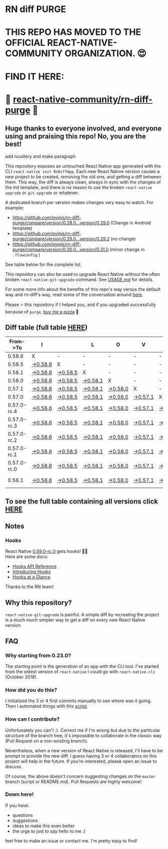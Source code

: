 # RN diff PURGE

# THIS REPO HAS MOVED TO THE OFFICIAL REACT-NATIVE-COMMUNITY ORGANIZATION. 😍
# FIND IT HERE:  
# 💪 [react-native-community/rn-diff-purge](https://github.com/react-native-community/rn-diff-purge) 🎉
## Huge thanks to everyone involved, and everyone using and praising this repo! No, you are the best!


 add ncuillery and make paragraph

This repository exposes an untouched React Native app generated with the CLI
`react-native init RnDiffApp`. Each new React Native version causes a new project to be created, removing the old one, and getting a diff between them. This way, the diff is always clean, always in sync with the changes of the init template, and there is no reason to use the broken `react-native upgrade` or `git-upgrade` or whatever.

A dedicated branch per version makes changes very easy
to watch. For example:

* https://github.com/pvinis/rn-diff-purge/compare/version/0.28.0...version/0.29.0
(Change in Android template)
* https://github.com/pvinis/rn-diff-purge/compare/version/0.29.0...version/0.29.2
(no change)
* https://github.com/pvinis/rn-diff-purge/compare/version/0.30.0...version/0.31.0
(minor change in `.flowconfig` )

See table below for the complete list.

This repository can also be used to upgrade React Native without the often broken `react-native-git-upgrade` command.
See [USAGE.md](https://github.com/pvinis/rn-diff-purge/blob/master/USAGE.md) for details.

For some more info about the benefits of this repo's way versus the default way and rn-diff's way, read some of the conversation around [here](https://github.com/react-native-community/discussions-and-proposals/issues/68#issuecomment-452227478).

Please :star: this repository if I helped you, and if you upgraded successfully because of `purge`, [buy me a pizza](https://www.buymeacoffee.com/DGWwHVZ4s) :pizza:

## Diff table (full table [HERE](https://pvinis.github.io/rn-diff-purge))

| From->To    | I                                                                                               |                                                                                                 | L                                                                                               | O                                                                                               | V                                                                                               | E                                                                                               |                                                                                                           | D                                                                                                         | I                                                                                                         | F                                                                                                         | F                                                                                                    | S   |
| ----------- | ----------------------------------------------------------------------------------------------- | ----------------------------------------------------------------------------------------------- | ----------------------------------------------------------------------------------------------- | ----------------------------------------------------------------------------------------------- | ----------------------------------------------------------------------------------------------- | ----------------------------------------------------------------------------------------------- | --------------------------------------------------------------------------------------------------------- | --------------------------------------------------------------------------------------------------------- | --------------------------------------------------------------------------------------------------------- | --------------------------------------------------------------------------------------------------------- | ---------------------------------------------------------------------------------------------------- | --- |
| 0.58.6      | X                                                                                               | -                                                                                               | -                                                                                               | -                                                                                               | -                                                                                               | -                                                                                               | -                                                                                                         | -                                                                                                         | -                                                                                                         | -                                                                                                         | -                                                                                                    | -   |
| 0.58.5      | [->0.58.6](https://github.com/pvinis/rn-diff-purge/compare/version/0.58.5..version/0.58.6)      | X                                                                                               | -                                                                                               | -                                                                                               | -                                                                                               | -                                                                                               | -                                                                                                         | -                                                                                                         | -                                                                                                         | -                                                                                                         | -                                                                                                    | -   |
| 0.58.1      | [->0.58.6](https://github.com/pvinis/rn-diff-purge/compare/version/0.58.1..version/0.58.6)      | [->0.58.5](https://github.com/pvinis/rn-diff-purge/compare/version/0.58.1..version/0.58.5)      | X                                                                                               | -                                                                                               | -                                                                                               | -                                                                                               | -                                                                                                         | -                                                                                                         | -                                                                                                         | -                                                                                                         | -                                                                                                    | -   |
| 0.58.0      | [->0.58.6](https://github.com/pvinis/rn-diff-purge/compare/version/0.58.0..version/0.58.6)      | [->0.58.5](https://github.com/pvinis/rn-diff-purge/compare/version/0.58.0..version/0.58.5)      | [->0.58.1](https://github.com/pvinis/rn-diff-purge/compare/version/0.58.0..version/0.58.1)      | X                                                                                               | -                                                                                               | -                                                                                               | -                                                                                                         | -                                                                                                         | -                                                                                                         | -                                                                                                         | -                                                                                                    | -   |
| 0.57.1      | [->0.58.6](https://github.com/pvinis/rn-diff-purge/compare/version/0.57.1..version/0.58.6)      | [->0.58.5](https://github.com/pvinis/rn-diff-purge/compare/version/0.57.1..version/0.58.5)      | [->0.58.1](https://github.com/pvinis/rn-diff-purge/compare/version/0.57.1..version/0.58.1)      | [->0.58.0](https://github.com/pvinis/rn-diff-purge/compare/version/0.57.1..version/0.58.0)      | X                                                                                               | -                                                                                               | -                                                                                                         | -                                                                                                         | -                                                                                                         | -                                                                                                         | -                                                                                                    | -   |
| 0.57.0      | [->0.58.6](https://github.com/pvinis/rn-diff-purge/compare/version/0.57.0..version/0.58.6)      | [->0.58.5](https://github.com/pvinis/rn-diff-purge/compare/version/0.57.0..version/0.58.5)      | [->0.58.1](https://github.com/pvinis/rn-diff-purge/compare/version/0.57.0..version/0.58.1)      | [->0.58.0](https://github.com/pvinis/rn-diff-purge/compare/version/0.57.0..version/0.58.0)      | [->0.57.1](https://github.com/pvinis/rn-diff-purge/compare/version/0.57.0..version/0.57.1)      | X                                                                                               | -                                                                                                         | -                                                                                                         | -                                                                                                         | -                                                                                                         | -                                                                                                    | -   |
| 0.57.0-rc.4 | [->0.58.6](https://github.com/pvinis/rn-diff-purge/compare/version/0.57.0-rc.4..version/0.58.6) | [->0.58.5](https://github.com/pvinis/rn-diff-purge/compare/version/0.57.0-rc.4..version/0.58.5) | [->0.58.1](https://github.com/pvinis/rn-diff-purge/compare/version/0.57.0-rc.4..version/0.58.1) | [->0.58.0](https://github.com/pvinis/rn-diff-purge/compare/version/0.57.0-rc.4..version/0.58.0) | [->0.57.1](https://github.com/pvinis/rn-diff-purge/compare/version/0.57.0-rc.4..version/0.57.1) | [->0.57.0](https://github.com/pvinis/rn-diff-purge/compare/version/0.57.0-rc.4..version/0.57.0) | X                                                                                                         | -                                                                                                         | -                                                                                                         | -                                                                                                         | -                                                                                                    | -   |
| 0.57.0-rc.3 | [->0.58.6](https://github.com/pvinis/rn-diff-purge/compare/version/0.57.0-rc.3..version/0.58.6) | [->0.58.5](https://github.com/pvinis/rn-diff-purge/compare/version/0.57.0-rc.3..version/0.58.5) | [->0.58.1](https://github.com/pvinis/rn-diff-purge/compare/version/0.57.0-rc.3..version/0.58.1) | [->0.58.0](https://github.com/pvinis/rn-diff-purge/compare/version/0.57.0-rc.3..version/0.58.0) | [->0.57.1](https://github.com/pvinis/rn-diff-purge/compare/version/0.57.0-rc.3..version/0.57.1) | [->0.57.0](https://github.com/pvinis/rn-diff-purge/compare/version/0.57.0-rc.3..version/0.57.0) | [->0.57.0-rc.4](https://github.com/pvinis/rn-diff-purge/compare/version/0.57.0-rc.3..version/0.57.0-rc.4) | X                                                                                                         | -                                                                                                         | -                                                                                                         | -                                                                                                    | -   |
| 0.57.0-rc.2 | [->0.58.6](https://github.com/pvinis/rn-diff-purge/compare/version/0.57.0-rc.2..version/0.58.6) | [->0.58.5](https://github.com/pvinis/rn-diff-purge/compare/version/0.57.0-rc.2..version/0.58.5) | [->0.58.1](https://github.com/pvinis/rn-diff-purge/compare/version/0.57.0-rc.2..version/0.58.1) | [->0.58.0](https://github.com/pvinis/rn-diff-purge/compare/version/0.57.0-rc.2..version/0.58.0) | [->0.57.1](https://github.com/pvinis/rn-diff-purge/compare/version/0.57.0-rc.2..version/0.57.1) | [->0.57.0](https://github.com/pvinis/rn-diff-purge/compare/version/0.57.0-rc.2..version/0.57.0) | [->0.57.0-rc.4](https://github.com/pvinis/rn-diff-purge/compare/version/0.57.0-rc.2..version/0.57.0-rc.4) | [->0.57.0-rc.3](https://github.com/pvinis/rn-diff-purge/compare/version/0.57.0-rc.2..version/0.57.0-rc.3) | X                                                                                                         | -                                                                                                         | -                                                                                                    | -   |
| 0.57.0-rc.1 | [->0.58.6](https://github.com/pvinis/rn-diff-purge/compare/version/0.57.0-rc.1..version/0.58.6) | [->0.58.5](https://github.com/pvinis/rn-diff-purge/compare/version/0.57.0-rc.1..version/0.58.5) | [->0.58.1](https://github.com/pvinis/rn-diff-purge/compare/version/0.57.0-rc.1..version/0.58.1) | [->0.58.0](https://github.com/pvinis/rn-diff-purge/compare/version/0.57.0-rc.1..version/0.58.0) | [->0.57.1](https://github.com/pvinis/rn-diff-purge/compare/version/0.57.0-rc.1..version/0.57.1) | [->0.57.0](https://github.com/pvinis/rn-diff-purge/compare/version/0.57.0-rc.1..version/0.57.0) | [->0.57.0-rc.4](https://github.com/pvinis/rn-diff-purge/compare/version/0.57.0-rc.1..version/0.57.0-rc.4) | [->0.57.0-rc.3](https://github.com/pvinis/rn-diff-purge/compare/version/0.57.0-rc.1..version/0.57.0-rc.3) | [->0.57.0-rc.2](https://github.com/pvinis/rn-diff-purge/compare/version/0.57.0-rc.1..version/0.57.0-rc.2) | X                                                                                                         | -                                                                                                    | -   |
| 0.57.0-rc.0 | [->0.58.6](https://github.com/pvinis/rn-diff-purge/compare/version/0.57.0-rc.0..version/0.58.6) | [->0.58.5](https://github.com/pvinis/rn-diff-purge/compare/version/0.57.0-rc.0..version/0.58.5) | [->0.58.1](https://github.com/pvinis/rn-diff-purge/compare/version/0.57.0-rc.0..version/0.58.1) | [->0.58.0](https://github.com/pvinis/rn-diff-purge/compare/version/0.57.0-rc.0..version/0.58.0) | [->0.57.1](https://github.com/pvinis/rn-diff-purge/compare/version/0.57.0-rc.0..version/0.57.1) | [->0.57.0](https://github.com/pvinis/rn-diff-purge/compare/version/0.57.0-rc.0..version/0.57.0) | [->0.57.0-rc.4](https://github.com/pvinis/rn-diff-purge/compare/version/0.57.0-rc.0..version/0.57.0-rc.4) | [->0.57.0-rc.3](https://github.com/pvinis/rn-diff-purge/compare/version/0.57.0-rc.0..version/0.57.0-rc.3) | [->0.57.0-rc.2](https://github.com/pvinis/rn-diff-purge/compare/version/0.57.0-rc.0..version/0.57.0-rc.2) | [->0.57.0-rc.1](https://github.com/pvinis/rn-diff-purge/compare/version/0.57.0-rc.0..version/0.57.0-rc.1) | X                                                                                                    | -   |
| 0.56.1      | [->0.58.6](https://github.com/pvinis/rn-diff-purge/compare/version/0.56.1..version/0.58.6)      | [->0.58.5](https://github.com/pvinis/rn-diff-purge/compare/version/0.56.1..version/0.58.5)      | [->0.58.1](https://github.com/pvinis/rn-diff-purge/compare/version/0.56.1..version/0.58.1)      | [->0.58.0](https://github.com/pvinis/rn-diff-purge/compare/version/0.56.1..version/0.58.0)      | [->0.57.1](https://github.com/pvinis/rn-diff-purge/compare/version/0.56.1..version/0.57.1)      | [->0.57.0](https://github.com/pvinis/rn-diff-purge/compare/version/0.56.1..version/0.57.0)      | [->0.57.0-rc.4](https://github.com/pvinis/rn-diff-purge/compare/version/0.56.1..version/0.57.0-rc.4)      | [->0.57.0-rc.3](https://github.com/pvinis/rn-diff-purge/compare/version/0.56.1..version/0.57.0-rc.3)      | [->0.57.0-rc.2](https://github.com/pvinis/rn-diff-purge/compare/version/0.56.1..version/0.57.0-rc.2)      | [->0.57.0-rc.1](https://github.com/pvinis/rn-diff-purge/compare/version/0.56.1..version/0.57.0-rc.1)      | [->0.57.0-rc.0](https://github.com/pvinis/rn-diff-purge/compare/version/0.56.1..version/0.57.0-rc.0) | X   |

## To see the full table containing all versions click [HERE](https://pvinis.github.io/rn-diff-purge)

## Notes

### Hooks
React Native [0.59.0-rc.0](https://github.com/pvinis/rn-diff-purge#version-changes) gets hooks! 🎉🥳  
Here are some docs:
- [Hooks API Reference](https://reactjs.org/docs/hooks-reference.html)
- [Introducing Hooks](https://reactjs.org/docs/hooks-intro.html)
- [Hooks at a Glance](https://reactjs.org/docs/hooks-overview.html)

Thanks to the RN team!

## Why this repository?
`react-native-git-upgrade` is painful. A simple diff by recreating the project is a much much simpler way to get a diff on every new React Native version.


## FAQ

### Why starting from 0.23.0?

The starting point is the generation of an app with the CLI tool. I've started from the oldest
version of `react-native` I could go with `react-native-cli` (October 2018).

### How did you do this?

I initialized the 3 or 4 first commits manually to see where was it going. Then I automated
things with this [script](https://github.com/pvinis/rn-diff-purge/blob/master/new-version.sh).

### How can I contribute?

Unfortunately you can't ;). Correct me if I'm wrong but due to the particular structure of the
branch tree, it's impossible to collaborate in the classic way (Pull Request on a non-existing
branch).

Nevertheless, when a new version of React Native is released, I'll have to be prompt to provide
the new diff. I guess having 3 or 4 collaborators on this project will help in the future.
If you're interested, please open an issue to discuss.

Of course, the above doesn't concern suggesting changes on the `master` branch (script or
README.md). Pull Requests are highly welcome!


### Down here!

If you have: 
- questions
- suggestions
- ideas to make this even better
- the urge to just to say hello to me :)

feel free to make an issue or contact me. I'm pretty easy to find!
